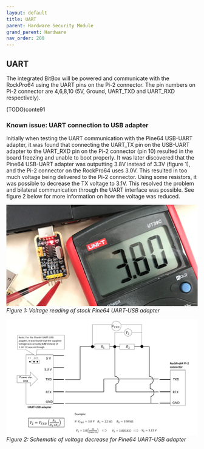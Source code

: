 ```yaml
---
layout: default
title: UART
parent: Hardware Security Module
grand_parent: Hardware
nav_order: 200
---
```

## UART

The integrated BitBox will be powered and communicate with the RockPro64 using the UART pins on the Pi-2 connector.
The pin numbers on Pi-2 connector are 4,6,8,10 (5V, Ground, UART_TXD and UART_RXD respectively).

(TODO)conte91

### Known issue: UART connection to USB adapter

Initially when testing the UART communication with the Pine64 USB-UART adapter, it was found that connecting the UART_TX pin on the USB-UART adapter to the UART_RXD pin on the Pi-2 connector (pin 10) resulted in the board freezing and unable to boot properly.
It was later discovered that the Pine64 USB-UART adapter was outputting 3.8V instead of 3.3V (figure 1), and the Pi-2 connector on the RockPro64 uses 3.0V.
This resulted in too much voltage being delivered to the Pi-2 connector.
Using some resistors, it was possible to decrease the TX voltage to 3.1V.
This resolved the problem and bilateral communication through the UART interface was possible.
See figure 2 below for more information on how the voltage was reduced.

![Figure 1: Voltage reading of stock Pine64 USB-UART adapter](hsm-uart-voltage-reading.png)
*Figure 1: Voltage reading of stock Pine64 UART-USB adapter*

![Figure 2: Schematic of voltage decrease for Pine64 USB-UART adapter](hsm-uart-voltage-decrease.png)
*Figure 2: Schematic of voltage decrease for Pine64 UART-USB adapter*
